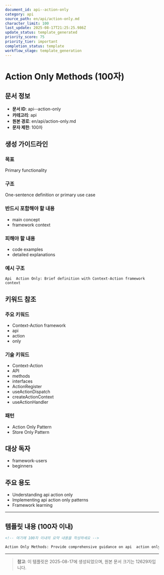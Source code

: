 ```yaml
---
document_id: api--action-only
category: api
source_path: en/api/action-only.md
character_limit: 100
last_update: 2025-08-17T21:25:25.986Z
update_status: template_generated
priority_score: 75
priority_tier: important
completion_status: template
workflow_stage: template_generation
---
```


# Action Only Methods (100자)

## 문서 정보
- **문서 ID**: api--action-only
- **카테고리**: api
- **원본 경로**: en/api/action-only.md
- **문자 제한**: 100자

## 생성 가이드라인

### 목표
Primary functionality

### 구조
One-sentence definition or primary use case

### 반드시 포함해야 할 내용
- main concept
- framework context

### 피해야 할 내용  
- code examples
- detailed explanations

### 예시 구조
```
Api  Action Only: Brief definition with Context-Action framework context
```

## 키워드 참조

### 주요 키워드
- Context-Action framework
- api
- action
- only

### 기술 키워드
- Context-Action
- API
- methods
- interfaces
- ActionRegister
- useActionDispatch
- createActionContext
- useActionHandler

### 패턴
- Action Only Pattern
- Store Only Pattern

## 대상 독자
- framework-users
- beginners

## 주요 용도
- Understanding api  action only
- Implementing api  action only patterns
- Framework learning

---

## 템플릿 내용 (100자 이내)

```markdown
<!-- 여기에 100자 이내의 요약 내용을 작성하세요 -->

Action Only Methods: Provide comprehensive guidance on api  action only의 핵심 개념과 Context-Action 프레임워크에서의 역할을 간단히 설명.
```

---

> **참고**: 이 템플릿은 2025-08-17에 생성되었으며, 
> 원본 문서 크기는 12629자입니다.
